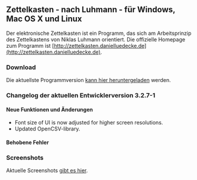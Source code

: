 Zettelkasten - nach Luhmann - für Windows, Mac OS X und Linux
------------------------------------------------------------------------------
Der elektronische Zettelkasten ist ein Programm, das sich am Arbeitsprinzip des Zettelkastens von Niklas Luhmann orientiert. Die offizielle Homepage zum Programm ist [http://zettelkasten.danielluedecke.de](http://zettelkasten.danielluedecke.de).

### Download
Die aktuellste Programmversion [kann hier heruntergeladen](http://zettelkasten.danielluedecke.de/download.php) werden.

### Changelog der aktuellen Entwicklerversion 3.2.7-1

#### Neue Funktionen und Änderungen

* Font size of UI is now adjusted for higher screen resolutions.
* Updated OpenCSV-library.

#### Behobene Fehler

### Screenshots
Aktuelle Screenshots [gibt es hier](http://zettelkasten.danielluedecke.de/gallery.php).
